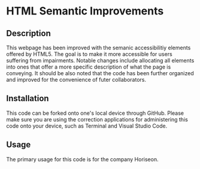 # HTML Semantic Improvements

## Description

This webpage has been improved with the semanic accessibilitiy elements offered by HTML5. The goal is to make it more accessible for users suffering from impairments. Notable changes include allocating all <!-- div --> elements into ones that offer a more specific description of what the page is conveying. It should be also noted that the code has been further organized and improved for the convenience of futer collaborators.

## Installation

This code can be forked onto one's local device through GitHub. Please make sure you are using the correction applications for administering this code onto your device, such as Terminal and Visual Studio Code.

## Usage

The primary usage for this code is for the company Horiseon. 

